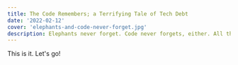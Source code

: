```yaml
---
title: The Code Remembers; a Terrifying Tale of Tech Debt
date: '2022-02-12'
cover: 'elephants-and-code-never-forget.jpg'
description: Elephants never forget. Code never forgets, either. All the corner cuts, all the deal-with-it-laters, all the inlined TODOs -- the code remembers.
---
```


This is it. Let's go!
